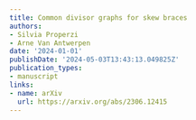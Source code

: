 ```yaml
---
title: Common divisor graphs for skew braces
authors:
- Silvia Properzi
- Arne Van Antwerpen
date: '2024-01-01'
publishDate: '2024-05-03T13:43:13.049825Z'
publication_types:
- manuscript
links:
- name: arXiv
  url: https://arxiv.org/abs/2306.12415
---
```

